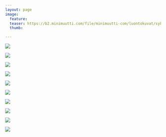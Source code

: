```yaml
---
layout: page
image:
  feature:
  teaser: https://b2.minimuutti.com/file/minimuutti-com/luontokuvat/syksy/5/DS62640-245px.jpg
  thumb:

---
```


![](https://b2.minimuutti.com/file/minimuutti-com/luontokuvat/syksy/5/DS62641-800px.jpg)

![](https://b2.minimuutti.com/file/minimuutti-com/luontokuvat/syksy/5/DS62641_01-800px.jpg)

![](https://b2.minimuutti.com/file/minimuutti-com/luontokuvat/syksy/5/DS62641_04-800px.jpg)

![](https://b2.minimuutti.com/file/minimuutti-com/luontokuvat/syksy/5/DS62642-800px.jpg)

![](https://b2.minimuutti.com/file/minimuutti-com/luontokuvat/syksy/5/DS62645-800px.jpg)

![](https://b2.minimuutti.com/file/minimuutti-com/luontokuvat/syksy/5/DS62647-800px.jpg)

![](https://b2.minimuutti.com/file/minimuutti-com/luontokuvat/syksy/5/DS62653-800px.jpg)

![](https://b2.minimuutti.com/file/minimuutti-com/luontokuvat/syksy/5/DS62653_01-800px.jpg)

![](https://b2.minimuutti.com/file/minimuutti-com/luontokuvat/syksy/5/DS62672-800px.jpg)

![](https://b2.minimuutti.com/file/minimuutti-com/luontokuvat/syksy/5/DS62672_04-800px.jpg)
